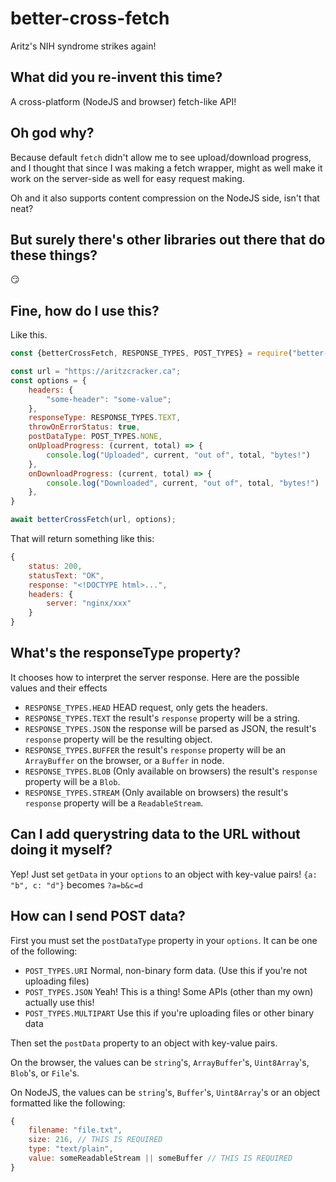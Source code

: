 # better-cross-fetch

Aritz's NIH syndrome strikes again!

## What did you re-invent this time?

A cross-platform (NodeJS and browser) fetch-like API!

## Oh god why?

Because default `fetch` didn't allow me to see upload/download progress, and I
thought that since I was making a fetch wrapper, might as well make it work on
the server-side as well for easy request making.

Oh and it also supports content compression on the NodeJS side, isn't that neat?

## But surely there's other libraries out there that do these things?

😏

## Fine, how do I use this?

Like this.

```js
const {betterCrossFetch, RESPONSE_TYPES, POST_TYPES} = require("better-cross-fetch")

const url = "https://aritzcracker.ca";
const options = {
	headers: {
		"some-header": "some-value";
	},
	responseType: RESPONSE_TYPES.TEXT,
	throwOnErrorStatus: true, 
	postDataType: POST_TYPES.NONE,
	onUploadProgress: (current, total) => {
		console.log("Uploaded", current, "out of", total, "bytes!")
	},
	onDownloadProgress: (current, total) => {
		console.log("Downloaded", current, "out of", total, "bytes!")
	},
}

await betterCrossFetch(url, options);
```

That will return something like this:

```js
{
	status: 200,
	statusText: "OK",
	response: "<!DOCTYPE html>...",
	headers: {
		server: "nginx/xxx"
	}
}
```

## What's the responseType property?

It chooses how to interpret the server response. Here are the possible values and their effects

* `RESPONSE_TYPES.HEAD` HEAD request, only gets the headers.
* `RESPONSE_TYPES.TEXT` the result's `response` property will be a string.
* `RESPONSE_TYPES.JSON` the response will be parsed as JSON, the result's `response` property will be the resulting object.
* `RESPONSE_TYPES.BUFFER` the result's `response` property will be an `ArrayBuffer` on the browser, or a `Buffer` in node.
* `RESPONSE_TYPES.BLOB` (Only available on browsers) the result's `response` property will be a `Blob`.
* `RESPONSE_TYPES.STREAM` (Only available on browsers) the result's `response` property will be a `ReadableStream`.

## Can I add querystring data to the URL without doing it myself?

Yep! Just set `getData` in your `options` to an object with key-value pairs! `{a: "b", c: "d"}` becomes `?a=b&c=d`

## How can I send POST data?

First you must set the `postDataType` property in your `options`. It can be one of the following:

* `POST_TYPES.URI` Normal, non-binary form data. (Use this if you're not uploading files)
* `POST_TYPES.JSON` Yeah! This is a thing! Some APIs (other than my own) actually use this!
* `POST_TYPES.MULTIPART` Use this if you're uploading files or other binary data

Then set the `postData` property to an object with key-value pairs.

On the browser, the values can be `string`'s, `ArrayBuffer`'s, `Uint8Array`'s, `Blob`'s, or `File`'s.

On NodeJS, the values can be `string`'s, `Buffer`'s, `Uint8Array`'s or an object formatted like the following:
```js
{
	filename: "file.txt",
	size: 216, // THIS IS REQUIRED
	type: "text/plain",
	value: someReadableStream || someBuffer // THIS IS REQUIRED
}
```
